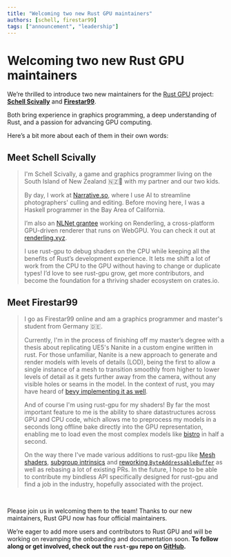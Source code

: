 ```yaml
---
title: "Welcoming two new Rust GPU maintainers"
authors: [schell, firestar99]
tags: ["announcement", "leadership"]
---
```


# Welcoming two new Rust GPU maintainers

We’re thrilled to introduce two new maintainers for the
[Rust GPU](https://github.com/Rust-GPU/rust-gpu) project: **[Schell
Scivally](https://github.com/schell/)** and **[Firestar99](https://github.com/Firestar99)**.

Both bring experience in graphics programming, a deep understanding of Rust, and a
passion for advancing GPU computing.

<!-- truncate -->

Here’s a bit more about each of them in their own words:

## Meet Schell Scivally

> I'm Schell Scivally, a game and graphics programmer living on the South Island of New
> Zealand 🇳🇿🌴 with my partner and our two kids.
>
> By day, I work at [Narrative.so](https://narrative.so), where I use AI to streamline
> photographers' culling and editing. Before moving here, I was a Haskell programmer in
> the Bay Area of California.
>
> I’m also an [NLNet grantee](https://nlnet.nl/) working on Renderling, a cross-platform
> GPU-driven renderer that runs on WebGPU. You can check it out at
> [renderling.xyz](https://renderling.xyz).
>
> I use rust-gpu to debug shaders on the CPU while keeping all the benefits of Rust’s
> development experience. It lets me shift a lot of work from the CPU to the GPU without
> having to change or duplicate types! I’d love to see rust-gpu grow, get more
> contributors, and become the foundation for a thriving shader ecosystem on crates.io.

## Meet Firestar99

> I go as Firestar99 online and am a graphics programmer and master's student from
> Germany 🇩🇪.
>
> Currently, I'm in the process of finishing off my master’s degree with a thesis about
> replicating UE5's Nanite in a custom engine written in rust. For those unfamiliar,
> Nanite is a new approach to generate and render models with levels of details (LOD),
> being the first to allow a single instance of a mesh to transition smoothly from
> higher to lower levels of detail as it gets further away from the camera, without any
> visible holes or seams in the model. In the context of rust, you may have heard of
> [bevy implementing it as
> well](https://jms55.github.io/posts/2024-06-09-virtual-geometry-bevy-0-14/).
>
> And of course I'm using rust-gpu for my shaders! By far the most important feature to
> me is the ability to share datastructures across GPU and CPU code, which allows me to
> preprocess my models in a seconds long offline bake directly into the GPU
> representation, enabling me to load even the most complex models like
> [bistro](https://developer.nvidia.com/orca/amazon-lumberyard-bistro) in half a second.
>
> On the way there I've made various additions to rust-gpu like [Mesh
> shaders](https://github.com/Rust-GPU/rust-gpu/pull/44), [subgroup
> intrinsics](https://github.com/Rust-GPU/rust-gpu/pull/14) and [reworking
> `ByteAddressableBuffer`](https://github.com/Rust-GPU/rust-gpu/pull/17) as well as
> rebasing a lot of existing PRs. In the future, I hope to be able to contribute my
> bindless API specifically designed for rust-gpu and find a job in the industry,
> hopefully associated with the project.

<br/>

Please join us in welcoming them to the team! Thanks to our new maintainers, Rust GPU
now has four official maintainers.

We’re eager to add more users and contributors to Rust GPU and will be working on
revamping the onboarding and documentation soon. **To follow along or get involved,
check out the `rust-gpu` repo on [GitHub](https://github.com/rust-gpu/rust-gpu).**
